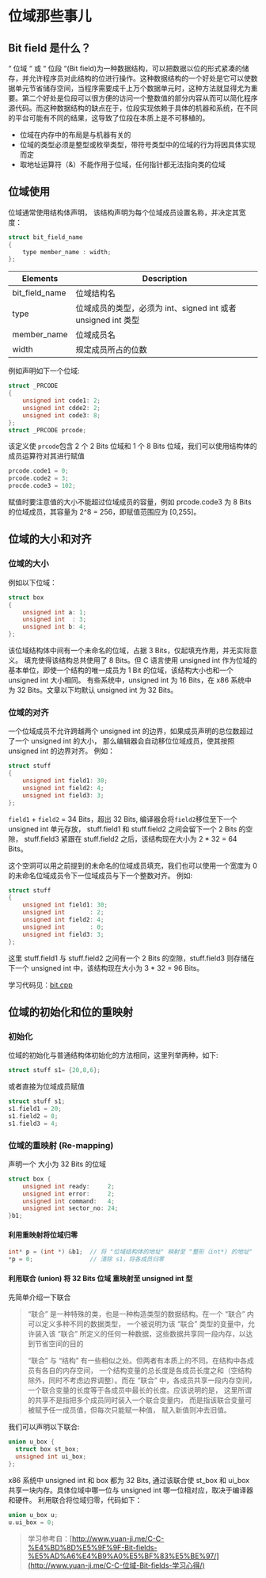 # 位域那些事儿

## Bit field 是什么？



“ 位域 “ 或 “ 位段 “(Bit field)为一种数据结构，可以把数据以位的形式紧凑的储存，并允许程序员对此结构的位进行操作。这种数据结构的一个好处是它可以使数据单元节省储存空间，当程序需要成千上万个数据单元时，这种方法就显得尤为重要。第二个好处是位段可以很方便的访问一个整数值的部分内容从而可以简化程序源代码。而这种数据结构的缺点在于，位段实现依赖于具体的机器和系统，在不同的平台可能有不同的结果，这导致了位段在本质上是不可移植的。

- 位域在内存中的布局是与机器有关的
- 位域的类型必须是整型或枚举类型，带符号类型中的位域的行为将因具体实现而定
- 取地址运算符（&）不能作用于位域，任何指针都无法指向类的位域

## 位域使用



位域通常使用结构体声明， 该结构声明为每个位域成员设置名称，并决定其宽度：

```C++
struct bit_field_name
{
	type member_name : width;
};
```



| Elements       | Description                                                  |
| -------------- | ------------------------------------------------------------ |
| bit_field_name | 位域结构名                                                   |
| type           | 位域成员的类型，必须为 int、signed int 或者 unsigned int 类型 |
| member_name    | 位域成员名                                                   |
| width          | 规定成员所占的位数                                           |

例如声明如下一个位域:

```C++
struct _PRCODE
{
	unsigned int code1: 2;
	unsigned int cdde2: 2;
	unsigned int code3: 8;
};
struct _PRCODE prcode;
```



该定义使 `prcode`包含 2 个 2 Bits 位域和 1 个 8 Bits 位域，我们可以使用结构体的成员运算符对其进行赋值

```C++
prcode.code1 = 0;
prcode.code2 = 3;
procde.code3 = 102;
```



赋值时要注意值的大小不能超过位域成员的容量，例如 prcode.code3 为 8 Bits 的位域成员，其容量为 2^8 = 256，即赋值范围应为 [0,255]。

## 位域的大小和对齐



### 位域的大小



例如以下位域：

```C++
struct box 
{
	unsigned int a: 1;
	unsigned int  : 3;
	unsigned int b: 4;
};
```



该位域结构体中间有一个未命名的位域，占据 3 Bits，仅起填充作用，并无实际意义。 填充使得该结构总共使用了 8 Bits。但 C 语言使用 unsigned int 作为位域的基本单位，即使一个结构的唯一成员为 1 Bit 的位域，该结构大小也和一个 unsigned int 大小相同。 有些系统中，unsigned int 为 16 Bits，在 x86 系统中为 32 Bits。文章以下均默认 unsigned int 为 32 Bits。

### 位域的对齐



一个位域成员不允许跨越两个 unsigned int 的边界，如果成员声明的总位数超过了一个 unsigned int 的大小， 那么编辑器会自动移位位域成员，使其按照 unsigned int 的边界对齐。 例如：

```C++
struct stuff 
{
	unsigned int field1: 30;
	unsigned int field2: 4;
	unsigned int field3: 3;
};
```



`field1` + `field2` = 34 Bits，超出 32 Bits, 编译器会将`field2`移位至下一个 unsigned int 单元存放， stuff.field1 和 stuff.field2 之间会留下一个 2 Bits 的空隙， stuff.field3 紧跟在 stuff.field2 之后，该结构现在大小为 2 * 32 = 64 Bits。

这个空洞可以用之前提到的未命名的位域成员填充，我们也可以使用一个宽度为 0 的未命名位域成员令下一位域成员与下一个整数对齐。 例如:

```C++
struct stuff 
{
	unsigned int field1: 30;
	unsigned int       : 2;
	unsigned int field2: 4;
	unsigned int       : 0;
	unsigned int field3: 3; 
};
```



这里 stuff.field1 与 stuff.field2 之间有一个 2 Bits 的空隙，stuff.field3 则存储在下一个 unsigned int 中，该结构现在大小为 3 * 32 = 96 Bits。

学习代码见：[bit.cpp](https://github.com/Light-City/CPlusPlusThings/blob/master/basic_content/bit/bit.cpp)

## 位域的初始化和位的重映射



### 初始化



位域的初始化与普通结构体初始化的方法相同，这里列举两种，如下:

```C++
struct stuff s1= {20,8,6};
```



或者直接为位域成员赋值

```C++
struct stuff s1;
s1.field1 = 20;
s1.field2 = 8;
s1.field3 = 4;
```



### 位域的重映射 (Re-mapping)



声明一个 大小为 32 Bits 的位域

```C++
struct box {
	unsigned int ready:     2;
	unsigned int error:     2;
	unsigned int command:   4;
	unsigned int sector_no: 24;
}b1;
```



#### 利用重映射将位域归零



```C++ 
int* p = (int *) &b1;  // 将 "位域结构体的地址" 映射至 "整形（int*) 的地址" 
*p = 0;                // 清除 s1，将各成员归零
```



#### 利用联合 (union) 将 32 Bits 位域 重映射至 unsigned int 型



先简单介绍一下联合

> “联合” 是一种特殊的类，也是一种构造类型的数据结构。在一个 “联合” 内可以定义多种不同的数据类型， 一个被说明为该 “联合” 类型的变量中，允许装入该 “联合” 所定义的任何一种数据，这些数据共享同一段内存，以达到节省空间的目的
>
> “联合” 与 “结构” 有一些相似之处。但两者有本质上的不同。在结构中各成员有各自的内存空间， 一个结构变量的总长度是各成员长度之和（空结构除外，同时不考虑边界调整）。而在 “联合” 中，各成员共享一段内存空间， 一个联合变量的长度等于各成员中最长的长度。应该说明的是， 这里所谓的共享不是指把多个成员同时装入一个联合变量内， 而是指该联合变量可被赋予任一成员值，但每次只能赋一种值， 赋入新值则冲去旧值。

我们可以声明以下联合:

```C++
union u_box {
  struct box st_box;     
  unsigned int ui_box;
};
```



x86 系统中 unsigned int 和 box 都为 32 Bits, 通过该联合使 st_box 和 ui_box 共享一块内存。具体位域中哪一位与 unsigned int 哪一位相对应，取决于编译器和硬件。 利用联合将位域归零，代码如下：

```C++
union u_box u;
u.ui_box = 0;
```



> 学习参考自：[http://www.yuan-ji.me/C-C-%E4%BD%8D%E5%9F%9F-Bit-fields-%E5%AD%A6%E4%B9%A0%E5%BF%83%E5%BE%97/](http://www.yuan-ji.me/C-C-位域-Bit-fields-学习心得/)